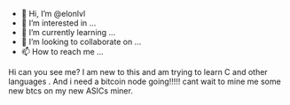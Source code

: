 - 👋 Hi, I’m @elonlvl
- 👀 I’m interested in ...
- 🌱 I’m currently learning ...
- 💞️ I’m looking to collaborate on ...
- 📫 How to reach me ...

<!---
elonlvl/elonlvl is a ✨ special ✨ repository because its `README.md` (this file) appears on your GitHub profile.
You can click the Preview link to take a look at your changes.
--->

Hi can you see me? I am new to this and am trying to learn C and other languages . And i need a bitcoin node going!!!!! cant wait to mine me some new btcs on my new ASICs miner.
